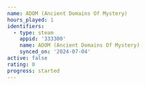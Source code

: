 ```yaml
---
name: ADOM (Ancient Domains Of Mystery)
hours_played: 1
identifiers:
  - type: steam
    appid: '333300'
    name: ADOM (Ancient Domains Of Mystery)
    synced_on: '2024-07-04'
active: false
rating: 0
progress: started
---
```



